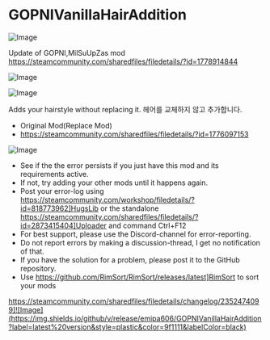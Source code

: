 # GOPNIVanillaHairAddition

![Image](https://i.imgur.com/buuPQel.png)

Update of GOPNI,MilSuUpZas mod
https://steamcommunity.com/sharedfiles/filedetails/?id=1778914844

![Image](https://i.imgur.com/pufA0kM.png)

	
![Image](https://i.imgur.com/Z4GOv8H.png)

Adds your hairstyle without replacing it.
 헤어를 교체하지 않고 추가합니다.
 
 - Original Mod(Replace Mod)
 - https://steamcommunity.com/sharedfiles/filedetails/?id=1776097153

![Image](https://i.imgur.com/PwoNOj4.png)



-  See if the the error persists if you just have this mod and its requirements active.
-  If not, try adding your other mods until it happens again.
-  Post your error-log using https://steamcommunity.com/workshop/filedetails/?id=818773962]HugsLib or the standalone https://steamcommunity.com/sharedfiles/filedetails/?id=2873415404]Uploader and command Ctrl+F12
-  For best support, please use the Discord-channel for error-reporting.
-  Do not report errors by making a discussion-thread, I get no notification of that.
-  If you have the solution for a problem, please post it to the GitHub repository.
-  Use https://github.com/RimSort/RimSort/releases/latest]RimSort to sort your mods



https://steamcommunity.com/sharedfiles/filedetails/changelog/2352474099]![Image](https://img.shields.io/github/v/release/emipa606/GOPNIVanillaHairAddition?label=latest%20version&style=plastic&color=9f1111&labelColor=black)

